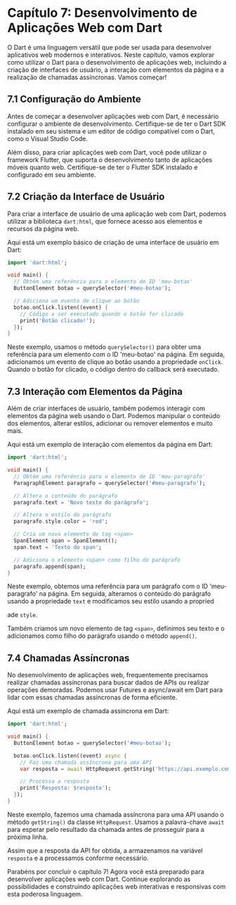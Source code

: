 # Capítulo 7: Desenvolvimento de Aplicações Web com Dart

O Dart é uma linguagem versátil que pode ser usada para desenvolver aplicativos web modernos e interativos. Neste capítulo, vamos explorar como utilizar o Dart para o desenvolvimento de aplicações web, incluindo a criação de interfaces de usuário, a interação com elementos da página e a realização de chamadas assíncronas. Vamos começar!

## 7.1 Configuração do Ambiente

Antes de começar a desenvolver aplicações web com Dart, é necessário configurar o ambiente de desenvolvimento. Certifique-se de ter o Dart SDK instalado em seu sistema e um editor de código compatível com o Dart, como o Visual Studio Code.

Além disso, para criar aplicações web com Dart, você pode utilizar o framework Flutter, que suporta o desenvolvimento tanto de aplicações móveis quanto web. Certifique-se de ter o Flutter SDK instalado e configurado em seu ambiente.

## 7.2 Criação da Interface de Usuário

Para criar a interface de usuário de uma aplicação web com Dart, podemos utilizar a biblioteca `dart:html`, que fornece acesso aos elementos e recursos da página web.

Aqui está um exemplo básico de criação de uma interface de usuário em Dart:

```dart
import 'dart:html';

void main() {
  // Obtém uma referência para o elemento de ID 'meu-botao'
  ButtonElement botao = querySelector('#meu-botao');

  // Adiciona um evento de clique ao botão
  botao.onClick.listen((event) {
    // Código a ser executado quando o botão for clicado
    print('Botão clicado!');
  });
}
```

Neste exemplo, usamos o método `querySelector()` para obter uma referência para um elemento com o ID 'meu-botao' na página. Em seguida, adicionamos um evento de clique ao botão usando a propriedade `onClick`. Quando o botão for clicado, o código dentro do callback será executado.

## 7.3 Interação com Elementos da Página

Além de criar interfaces de usuário, também podemos interagir com elementos da página web usando o Dart. Podemos manipular o conteúdo dos elementos, alterar estilos, adicionar ou remover elementos e muito mais.

Aqui está um exemplo de interação com elementos da página em Dart:

```dart
import 'dart:html';

void main() {
  // Obtém uma referência para o elemento de ID 'meu-paragrafo'
  ParagraphElement paragrafo = querySelector('#meu-paragrafo');

  // Altera o conteúdo do parágrafo
  paragrafo.text = 'Novo texto do parágrafo';

  // Altera o estilo do parágrafo
  paragrafo.style.color = 'red';

  // Cria um novo elemento de tag <span>
  SpanElement span = SpanElement();
  span.text = 'Texto do span';

  // Adiciona o elemento <span> como filho do parágrafo
  paragrafo.append(span);
}
```

Neste exemplo, obtemos uma referência para um parágrafo com o ID 'meu-paragrafo' na página. Em seguida, alteramos o conteúdo do parágrafo usando a propriedade `text` e modificamos seu estilo usando a propried

ade `style`.

Também criamos um novo elemento de tag `<span>`, definimos seu texto e o adicionamos como filho do parágrafo usando o método `append()`.

## 7.4 Chamadas Assíncronas

No desenvolvimento de aplicações web, frequentemente precisamos realizar chamadas assíncronas para buscar dados de APIs ou realizar operações demoradas. Podemos usar Futures e async/await em Dart para lidar com essas chamadas assíncronas de forma eficiente.

Aqui está um exemplo de chamada assíncrona em Dart:

```dart
import 'dart:html';

void main() {
  ButtonElement botao = querySelector('#meu-botao');

  botao.onClick.listen((event) async {
    // Faz uma chamada assíncrona para uma API
    var resposta = await HttpRequest.getString('https://api.exemplo.com/dados');

    // Processa a resposta
    print('Resposta: $resposta');
  });
}
```

Neste exemplo, fazemos uma chamada assíncrona para uma API usando o método `getString()` da classe `HttpRequest`. Usamos a palavra-chave `await` para esperar pelo resultado da chamada antes de prosseguir para a próxima linha.

Assim que a resposta da API for obtida, a armazenamos na variável `resposta` e a processamos conforme necessário.

Parabéns por concluir o capítulo 7! Agora você está preparado para desenvolver aplicações web com Dart. Continue explorando as possibilidades e construindo aplicações web interativas e responsivas com esta poderosa linguagem.